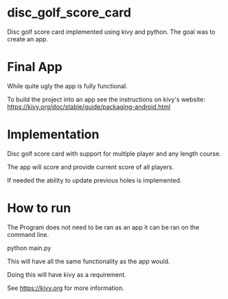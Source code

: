 # disc_golf_score_card
Disc golf score card implemented using kivy and python. The goal was to create an app.

# Final App
While quite ugly the app is fully functional.

To build the project into an app see the instructions on kivy's website: https://kivy.org/doc/stable/guide/packaging-android.html

# Implementation
Disc golf score card with support for multiple player and any length course.

The app will score and provide current score of all players. 

If needed the ability to update previous holes is implemented.

# How to run
The Program does not need to be ran as an app it can be ran on the command line.

python main.py

This will have all the same functionality as the app would.

Doing this will have kivy as a requirement.

See https://kivy.org for more information.
